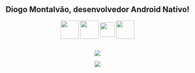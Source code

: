 <div align="center">
    <h2>Diogo Montalvão, desenvolvedor Android Nativo!</h2>
</div>

<div align="center" style="display: inline_block">
    <img align="center" height="50" width="50" src="https://cdn.jsdelivr.net/gh/devicons/devicon/icons/android/android-original.svg">
    <img align="center" height="50" width="50" src="https://cdn.jsdelivr.net/gh/devicons/devicon/icons/androidstudio/androidstudio-original.svg">
    <img align="center" height="40" width="40" src="https://cdn.jsdelivr.net/gh/devicons/devicon/icons/kotlin/kotlin-original.svg">
    <img align="center" height="50" width="50" src="https://cdn.jsdelivr.net/gh/devicons/devicon/icons/java/java-original-wordmark.svg">
</div>

<br>

<p align="center">
    <img src="https://github-readme-stats.vercel.app/api?username=DiogoMontalvao&show_icons=true&theme=transparent" />
</p>

<p align="center">
    <img src="https://github-readme-stats.vercel.app/api/top-langs/?username=DiogoMontalvao&layout=compact&theme=transparent" />
</p>
